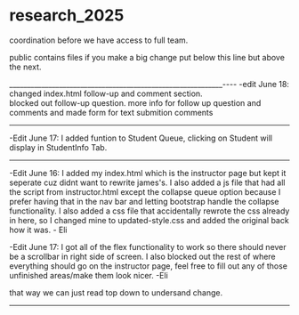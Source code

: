# research_2025
coordination before we have access to full team.

public contains files
if you make a big change put below this line but above the next.

____________________________________________________________----
-edit June 18:  changed index.html follow-up and comment section.  
    blocked out follow-up question. more info for follow up question and comments and made form for text submition comments
__________________________________________________________________
-Edit June 17: I added funtion to Student Queue, clicking on Student will display in StudentInfo Tab.
__________________________________________________________________
-Edit June 16: I added my index.html which is the instructor page but kept it seperate cuz didnt want to rewrite james's. I also added a js file that had all the script from instructor.html except 
the collapse queue option because I prefer having that in the nav bar and letting bootstrap handle the collapse functionality. I also added a css file that accidentally rewrote the css already in here, so I changed mine to updated-style.css and added the original back how it was. - Eli

-Edit June 17: I got all of the flex functionality to work so there should never be a scrollbar in right side of screen. I also blocked out the rest of where everything should go on the instructor page, feel free to fill out any of those unfinished areas/make them look nicer. -Eli


that way we can just read top down to undersand change.
_____________________________________________________________
